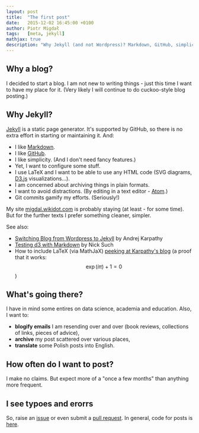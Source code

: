 ```yaml
---
layout: post
title:  "The first post"
date:   2015-12-02 16:45:00 +0100
author: Piotr Migdał
tags:   [meta, jekyll]
mathjax: true
description: "Why Jekyll (and not Wordpress)? Markdown, GitHub, simplicity, LaTeX."  
---
```


## Why a blog?

I decided to start a blog. I am not new to writing things - just this time I want to have my place for it. (Very likely I will continue to do cuckoo-style blog posting.)

## Why Jekyll?

[Jekyll](https://jekyllrb.com/) is a static page generator. It's supported by GitHub, so there is no extra effort in starting or maintaining it. And:

* I like [Markdown](https://en.wikipedia.org/wiki/Markdown).
* I like [GitHub](https://github.com/stared).
* I like simplicity. (And I don't need fancy features.)
* Yet, I want to configure some stuff.
* I use LaTeX and I want to be able to use any HTML code (SVG diagrams, [D3.js](http://d3js.org/) visualizations...).
* I am concerned about archiving things in plain formats.
* I want to avoid distractions. (By editing in a text editor - [Atom](https://atom.io/).)
* Git commits gamify my efforts. (Seriously!)

My site [migdal.wikidot.com](http://migdal.wikidot.com/) is probably staying (at least - for some time). But for the further texts I prefer something cleaner, simpler.

See also:

*  [Switching Blog from Wordpress to Jekyll](http://karpathy.github.io/2014/07/01/switching-to-jekyll/) by Andrej Karpathy
*  [Testing d3 with Markdown](http://www.nicksuch.com/2014/03/26/d3-sample/) by Nick Such
*  How to include LaTeX (via MathJaX) [peeking at Karpathy's blog]( https://github.com/karpathy/karpathy.github.io/search?utf8=%E2%9C%93&q=mathjax) (a proof that it works: $$\exp(i \pi) + 1 = 0$$)

## What's going there?

I have in mind some entires on data science, academia and education. Also, I want to:

* **blogify emails** I am resending over and over (book reviews, collections of links, pieces of advice),
* **archive** my post scattered over various places,
* **translate** some Polish posts into English.

## How often do I want to post?

I make no claims. But expect more of a "once a few months" than anything more frequent.

## I see typoes and erorrs

So, raise an [issue](https://github.com/stared/stared.github.io/issues) or even submit a [pull request](https://github.com/stared/stared.github.io/pulls). In general, code for posts is [here](https://github.com/stared/stared.github.io/tree/master/_posts).
